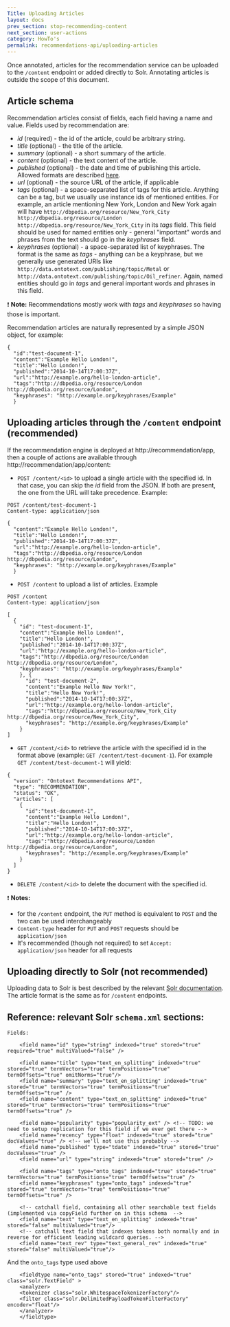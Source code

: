 ```yaml
---
Title: Uploading Articles
layout: docs
prev_section: stop-recommending-content
next_section: user-actions
category: HowTo's
permalink: recommendations-api/uploading-articles
---
```


Once annotated, articles for the recommendation service can be uploaded to the `/content` endpoint or added directly to Solr. Annotating articles is outside the scope of this document.

## Article schema

Recommendation articles consist of fields, each field having a name and value. Fields used by recommendation are:
* *id* (required) - the id of the article, could be arbitrary string.
* *title* (optional) - the title of the article.
* *summary* (optional) - a short summary of the article.
* *content* (optional) - the text content of the article.
* *published* (optional) - the date and time of publishing this article. Allowed formats are described [here](http://lucene.apache.org/solr/4_10_1/solr-core/org/apache/solr/schema/DateField.html).
* *url* (optional) - the source URL of the article, if applicable
* *tags* (optional) - a space-separated list of tags for this article. Anything can be a tag, but we usually use instance ids of mentioned entities. For example, an article mentioning New York, London and New York again will have `http://dbpedia.org/resource/New_York_City http://dbpedia.org/resource/London http://dbpedia.org/resource/New_York_City` in its *tags* field. This field should be used for named entities only - general "important" words and phrases from the text should go in the *keyphrases* field.
* *keyphrases* (optional) - a space-separated list of keyphrases. The format is the same as *tags* - anything can be a keyphrase, but we generally use generated URIs like `http://data.ontotext.com/publishing/topic/Metal` or `http://data.ontotext.com/publishing/topic/Oil_refiner`. Again, named entities should go in *tags* and general important words and phrases in this field.

:exclamation: **Note:** Recommendations mostly work with *tags* and *keyphrases* so having those is important.

Recommendation articles are naturally represented by a simple JSON object, for example:

```
{
  "id":"test-document-1",
  "content":"Example Hello London!",
  "title":"Hello London!",
  "published":"2014-10-14T17:00:37Z",
  "url":"http://example.org/hello-london-article",
  "tags":"http://dbpedia.org/resource/London http://dbpedia.org/resource/London",
  "keyphrases": "http://example.org/keyphrases/Example"
  }
```


## Uploading articles through the `/content` endpoint (recommended)

If the recommendation engine is deployed at http://recommendation/app, then a couple of actions are available through http://recommendation/app/content:
* `POST /content/<id>` to upload a single article with the specified id. In that case, you can skip the _id_ field from the JSON. If both are present, the one from the URL will take precedence. Example:

```
POST /content/test-document-1
Content-type: application/json

{
  "content":"Example Hello London!",
  "title":"Hello London!",
  "published":"2014-10-14T17:00:37Z",
  "url":"http://example.org/hello-london-article",
  "tags":"http://dbpedia.org/resource/London http://dbpedia.org/resource/London",
  "keyphrases": "http://example.org/keyphrases/Example"
  }

```

* `POST /content` to upload a list of articles. Example

```
POST /content
Content-type: application/json

[
  {
    "id": "test-document-1",
    "content":"Example Hello London!",
    "title":"Hello London!",
    "published":"2014-10-14T17:00:37Z",
    "url":"http://example.org/hello-london-article",
    "tags":"http://dbpedia.org/resource/London http://dbpedia.org/resource/London",
    "keyphrases": "http://example.org/keyphrases/Example"
    }, {
      "id": "test-document-2",
      "content":"Example Hello New York!",
      "title":"Hello New York!",
      "published":"2014-10-14T17:00:37Z",
      "url":"http://example.org/hello-london-article",
      "tags":"http://dbpedia.org/resource/New_York_City http://dbpedia.org/resource/New_York_City",
      "keyphrases": "http://example.org/keyphrases/Example"
    }
]
```

* `GET /content/<id>` to retrieve the article with the specified id in the format above (example: `GET /content/test-document-1`). For example `GET /content/test-document-1` will yield:

```
{
  "version": "Ontotext Recommendations API",
  "type": "RECOMMENDATION",
  "status": "OK",
  "articles": [
    {
      "id":"test-document-1",
      "content":"Example Hello London!",
      "title":"Hello London!",
      "published":"2014-10-14T17:00:37Z",
      "url":"http://example.org/hello-london-article",
      "tags":"http://dbpedia.org/resource/London http://dbpedia.org/resource/London",
      "keyphrases": "http://example.org/keyphrases/Example"
    }
  ]
}
```

* `DELETE /content/<id>` to delete the document with the specified id.

:exclamation: **Notes:**

* for the `/content` endpoint, the `PUT` method is equivalent to `POST` and the two can be used interchangeably
* `Content-type` header for `PUT` and `POST` requests should be `application/json`
* It's recommended (though not required) to set `Accept: application/json` header for all requests

## Uploading directly to Solr (not recommended)

Uploading data to Solr is best described by the relevant [Solr documentation](https://cwiki.apache.org/confluence/display/solr/Uploading+Data+with+Index+Handlers). The article format is the same as for `/content` endpoints.


## Reference: relevant Solr `schema.xml` sections:

```
Fields:

    <field name="id" type="string" indexed="true" stored="true" required="true" multiValued="false" />

    <field name="title" type="text_en_splitting" indexed="true" stored="true" termVectors="true" termPositions="true" termOffsets="true" omitNorms="true"/>
    <field name="summary" type="text_en_splitting" indexed="true" stored="true" termVectors="true" termPositions="true" termOffsets="true" />
    <field name="content" type="text_en_splitting" indexed="true" stored="true" termVectors="true" termPositions="true" termOffsets="true" />

    <field name="popularity" type="popularity_ext" /> <!-- TODO: we need to setup replication for this field if we ever get there -->
    <field name="recency" type="float" indexed="true" stored="true" docValues="true" /> <!-- we'll not use this probably -->
    <field name="published" type="tdate" indexed="true" stored="true" docValues="true" />
    <field name="url" type="string" indexed="true" stored="true" />

    <field name="tags" type="onto_tags" indexed="true" stored="true" termVectors="true" termPositions="true" termOffsets="true" />
    <field name="keyphrases" type="onto_tags" indexed="true" stored="true" termVectors="true" termPositions="true" termOffsets="true" />

    <!-- catchall field, containing all other searchable text fields (implemented via copyField further on in this schema  -->
    <field name="text" type="text_en_splitting" indexed="true" stored="false" multiValued="true"/>
    <!-- catchall text field that indexes tokens both normally and in reverse for efficient	leading wildcard queries. -->
    <field name="text_rev" type="text_general_rev" indexed="true" stored="false" multiValued="true"/>

```

And the `onto_tags` type used above

```
    <fieldtype name="onto_tags" stored="true" indexed="true" class="solr.TextField" >
    <analyzer>
    <tokenizer class="solr.WhitespaceTokenizerFactory"/>
    <filter class="solr.DelimitedPayloadTokenFilterFactory" encoder="float"/>
    </analyzer>
    </fieldtype>
```
